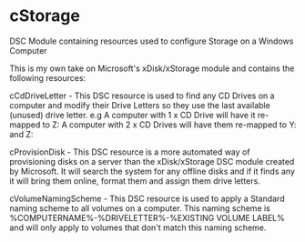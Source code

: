 # cStorage
DSC Module containing resources used to configure Storage on a Windows Computer

This is my own take on Microsoft's xDisk/xStorage module and contains the following resources:

cCdDriveLetter - This DSC resource is used to find any CD Drives on a computer and modify their Drive Letters so they use the last available (unused) drive letter.
e.g     A computer with 1 x CD Drive will have it re-mapped to Z:
        A computer with 2 x CD Drives will have them re-mapped to Y: and Z:
		
cProvisionDisk - This DSC resource is a more automated way of provisioning disks on a server than the xDisk/xStorage DSC module created by Microsoft. It will search the system for any offline disks and if it finds any it will bring them online, format them and assign them drive letters.

cVolumeNamingScheme - This DSC resource is used to apply a Standard naming scheme to all volumes on a computer. This naming scheme is %COMPUTERNAME%-%DRIVELETTER%-%EXISTING VOLUME LABEL% and will only apply to volumes that don't match this naming scheme.